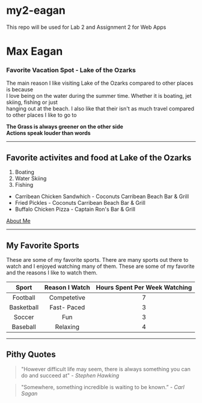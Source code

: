 # my2-eagan
This repo will be used for Lab 2 and Assignment 2 for Web Apps
# Max Eagan
### Favorite Vacation Spot - Lake of the Ozarks 
The main reason I like visiting Lake of the Ozarks compared to other places is because<br>
I love being on the water during the summer time. Whether it is boating, jet skiing, fishing or just <br>
hanging out at the beach. I also like that their isn't as much travel compared to other places I like to go to 

**The Grass is always greener on the other side** <br>
**Actions speak louder than words**

***

## Favorite activites and food at Lake of the Ozarks
1. Boating
2. Water Skiing
3. Fishing

* Carribean Chicken Sandwhich - Coconuts Carribean Beach Bar & Grill
* Fried Pickles - Coconuts Carribean Beach Bar & Grill
* Buffalo Chicken Pizza - Captain Ron's Bar & Grill


[About Me](MyStats.md)

*** 

## My Favorite Sports
These are some of my favorite sports. There are many sports out there to watch and I enjoyed watching many of them. These are some of my favorite and the reasons I like to watch them. 

| Sport | Reason I Watch | Hours Spent Per Week Watching |
| :-----: | :--------------: | :-----: | 
| Football| Competetive | 7 |
| Basketball| Fast- Paced | 3 |
| Soccer | Fun | 3 |
| Baseball | Relaxing | 4 |

***

## Pithy Quotes
> "However difficult life may seem, there is always something you can do and succeed at" - *Stephen Hawking*

> "Somewhere, something incredible is waiting to be known.” - *Carl Sagan*
